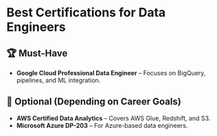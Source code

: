 # Best Certifications for Data Engineers

## 🏆 Must-Have
- **Google Cloud Professional Data Engineer** – Focuses on BigQuery, pipelines, and ML integration.

## 🎯 Optional (Depending on Career Goals)
- **AWS Certified Data Analytics** – Covers AWS Glue, Redshift, and S3.
- **Microsoft Azure DP-203** – For Azure-based data engineers.
